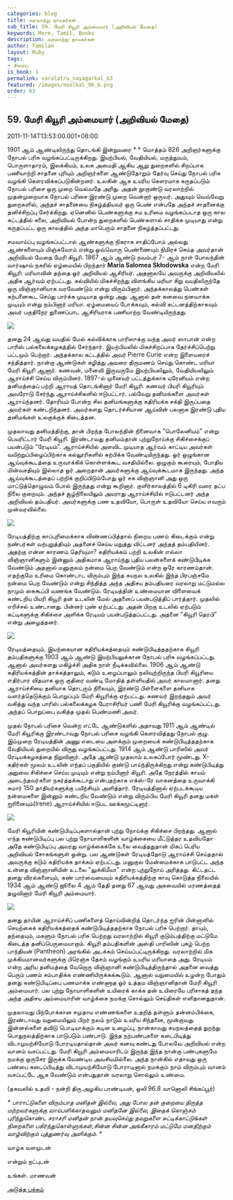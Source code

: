```yaml
---
categories: blog
title: வரலாற்று நாயகர்கள்
sub_title: 59. மேரி கியூரி அம்மையார் (அறிவியல் மேதை)
keywords: More, Tamil, Books
description: வரலாற்று நாயகர்கள்
author: Tamilan
layout: Ruby
tags:
- சிலம்பு
is_book: 1
permalink: varalatru_nayagarkal_63
featured: /images/noolkal_96_6.png
order: 63
---
```



## 59. மேரி கியூரி அம்மையார் (அறிவியல் மேதை)

2011-11-14T13:53:00.001+08:00

1901 ஆம் ஆண்டிலிருந்து தொடங்கி இன்றுவரை _*_ * மொத்தம் 826 அறிஞர்களுக்கு நோபல் பரிசு வழங்கப்பட்டிருக்கிறது. இயற்பியல், வேதியியல், மருத்துவம், பொருளாதாரம், இலக்கியம், உலக அமைதி ஆகிய ஆறு துறைகளில் சிறப்பாக பணியாற்றி சாதனை புரியும் அறிஞர்களை ஆண்டுதோறும் தேர்வு செய்து நோபல் பரிசு வழங்கி கெளரவிக்கப்படுகின்றனர். உலகின் ஆக உயரிய கெளரமாக கருதப்படும் நோபல் பரிசை ஒரு முறை வெல்வதே அரிது. அதன் நூறாண்டு வரலாற்றில் முதன்முறையாக நோபல் பரிசை இரண்டு முறை வென்றார் ஒருவர். அதுவும் வெவ்வேறு துறைகளில், அந்தச் சாதனையை நிகழ்த்தியவர் ஒரு பெண் என்பதே அந்தச் சாதனைக்கு தனிச்சிறப்பு சேர்க்கிறது. ஏனெனில் பெண்களுக்கு சம உரிமை வழங்கப்படாத ஒரு கால கட்டத்தில் கலை, அறிவியல் போன்ற துறைகளில் பெண்களால் சாதிக்க முடியாது என்று கருதப்பட்ட ஒரு காலத்தில் அந்த மாபெரும் சாதனை நிகழ்த்தப்பட்டது.

சமவாய்ப்பு வழங்கப்பட்டால் ஆண்களுக்கு நிகராக சாதிப்போம் அல்லது ஆண்களையும் மிஞ்சுவோம் என்று ஒவ்வொரு பெண்ணையும் நிமிரச் செய்த அவர்தான் அறிவியல் மேதை மேரி கியூரி. 1867 ஆம் ஆண்டு நவம்பர் 7- ஆம் நாள் போலந்தின் வார்ஷாவ் நகரில் ஏழ்மையில் பிறந்தார் **Maria Salomea Skłodowska** என்ற மேரி கியூரி. மரியாவின் தந்தை ஓர் அறிவியல் ஆசிரியர். அதனாலயே அவருக்கு அறிவியலில் அதிக ஆர்வம் ஏற்பட்டது. கல்வியில் மிகச்சிறந்து விளங்கிய மரியா சிறு வயதிலிருந்தே ஒரு விஞ்ஞானியாக வரவேண்டும் என்று விரும்பினார். அந்தக்காலத்து பெண்கள் கற்பனைகூட செய்து பார்க்க முடியாத ஒன்று அது. ஆனால் தன் கனவை நனவாக்க முடியும் என்று நம்பினார் மரியா. ஏழ்மையைப் போக்கவும், கல்வி கட்டனத்திற்காகவும் அவர் பகுதிநேர துணைப்பாட ஆசிரியராக பணியாற்ற வேண்டியிருந்தது.

![](http://1.bp.blogspot.com/-HoXg68cB70A/TsCpMUmFAuI/AAAAAAAAA-s/fBJaWuomTFI/s320/400px-Marie_Curie_c1920.png)

தனது 24 ஆவது வயதில் மேல் கல்விக்காக பாரிஸுக்கு வந்த அவர் ஸாபான் என்ற பாரிஸ் பல்கலைக்கழகத்தில் சேர்ந்தார். இயற்பியலில் மிகச்சிறப்பாக தேர்ச்சிப்பெற்று பட்டமும் பெற்றார். அந்தக்கால கட்டத்தில் அவர் Pierre Curie என்ற இளையரைச் சந்தித்தார். நான்கு ஆண்டுகள் கழித்து அவரை திருமணம் செய்து கொண்ட மரியா மேரி கியூரி ஆனார். கணவன், மனைவி இருவருமே இயற்பியலிலும், வேதியியலிலும் ஆராய்ச்சி செய்ய விரும்பினர். 1897-ல் முனைவர் பட்டத்துக்காக யுரேனியம் என்ற தனிமத்தைப் பற்றி ஆராயத் தொடங்கினார் மேரி கியூரி. கணவர் பியரி கியூரியும் அவரோடு சேர்ந்து ஆராய்ச்சிகளில் ஈடுபட்டார். பல்வேறு தனிமங்களை அவர்கள் ஆராய்ந்தனர். தோரியம் போன்ற சில தனிமங்களுக்கு கதிரியக்க சக்தி இருப்பதை அவர்கள் கண்டறிந்தனர். அவர்களது தொடர்ச்சியான ஆய்வின் பலனாக இரண்டு புதிய தனிமங்கள் உலகுக்குக் கிடைத்தன.

முதலாவது தனிமத்திற்கு, தான் பிறந்த போலந்தின் நினைவாக “பொலேனியம்” என்று பெயரிட்டார் மேரி கியூரி. இரண்டாவது தனிமம்தான் புற்றுநோய்க்கு சிகிச்சைக்குப் பயன்படும் “ரேடியம்”. ஆராய்ச்சியில் அளவிட முடியாத ஆர்வம் காட்டிய அவர்கள் வயிற்றுப்பிழைப்பிற்காக கல்லூரிகளில் கற்பிக்க வேண்டியிருந்தது. ஓர் ஒழுங்கான ஆய்வுக்கூடத்தை உருவாக்கிக் கொள்ளக்கூட வசதியில்லை. ஒழுகும் கூரையும், போதிய மின்வசதியும் இல்லாத ஓர் அறைதான் அவர்களுக்கு ஆய்வுக்கூடமாக இருந்தது. அந்த ஆய்வுக்கூடத்தைப் பற்றிக் குறிப்பிடும்போது ஓர் சக விஞ்ஞானி அது ஒரு மாட்டுத்தொழுவம் போல் இருந்தது என்று கூறினார். குளிர்காலத்தில் 6 டிகிரி வரை தட்ப நிலை குறையும். அந்தச் சூழ்நிலையிலும் அயராது ஆராய்ச்சியில் ஈடுபட்டனர் அந்த அறிவியல் தம்பதியர். அவர்களுக்கு பண உதவியோ, பொருள் உதவியோ செய்ய எவரும் முன்வரவில்லை.

![](http://4.bp.blogspot.com/-4CvxkELlruo/TsCpdRNNEKI/AAAAAAAAA-0/Ha_muZ56I94/s320/800px-Pierre_and_Marie_Curie.jpg)

ரேடியத்திற்கு காப்புரிமைக்காக விண்ணப்பித்தால் நிறைய பணம் கிடைக்கும் என்று நண்பர்கள் வற்புறுத்தியும் அதனைச் செய்ய மறுத்து விட்டனர் அந்தத் தம்பதியினர். அதற்கு என்ன காரணம் தெரியுமா? கதிரியக்கம் பற்றி உலகின் எல்லா விஞ்ஞானிகளும் இன்னும் அதிகமாக ஆராய்ந்து புதிய பலன்களைக் கண்டுபிடிக்க வேண்டும் அதனால் மனுகுலம் நன்மை பெற வேண்டும் என்ற ஒரே காரணம்தான். எதற்குமே உரிமை கொண்டாட விரும்பும் இந்த சுயநல உலகில் இந்த பிரபஞ்சமே நன்மை பெற வேண்டும் என்று சிந்தித்த அந்த அதிசய தம்பதியரை வரலாறு மட்டுமல்ல நாமும் கைகூப்பி வணங்க வேண்டும். ரேடியத்தின் உண்மையான விளைவைக் கண்டறிய பியரி கியூரி தன் உடலின் மேல் அதனைப் பயன்படுத்திப் பார்த்தார். முதலில் எரிச்சல் உண்டானது. பின்னர் புண் ஏற்பட்டது. அதன் பிறகு உடலில் ஏற்படும் கட்டிகளுக்கு சிகிச்சை அளிக்க ரேடியம் பயன்படுத்தப்பட்டது. அதனை “கியூரி தெரபி” என்று அழைத்தனர்.

![](http://3.bp.blogspot.com/-kuP2bvxmgJc/TsCrDF4FegI/AAAAAAAAA_M/fAwcXLLAo5Q/s320/Marie_Curie.jpg)

ரேடியத்தையும், இயற்கையான கதிரியக்கத்தையும் கண்டுபிடித்ததற்காக கியூரி தம்பதிகளுக்கு 1903 ஆம் ஆண்டு இயற்பியலுக்கான நோபல் பரிசு வழங்கப்பட்டது. ஆனால் அவர்களது மகிழ்ச்சி அதிக நாள் நீடிக்கவில்லை. 1906 ஆம் ஆண்டு கதிரியக்கத்தின் தாக்கத்தாலும், கடும் உழைப்பாலும் நலிவுற்றிருந்த பியரி கியூரியை எதிர்பார விதமாக ஒரு குதிரை வண்டி மோதித் தள்ளியதில் அவர் காலமானார். தனது ஆராய்ச்சியை தனியாக தொடரும் நிலையும், இரண்டு பிள்ளைகளை தனியாக வளர்த்தெடுக்கும் பொறுப்பும் மேரி கியூரிக்கு ஏற்பட்டது. கணவர் இறந்ததும் அவர் வகித்து வந்த பாரிஸ் பல்கலைக்கழக பேராசிரியர் பணி மேரி கியூரிக்கு வழங்கப்பட்டது. அந்தப் பொறுப்பை வகித்த முதல் பெண்மணி அவர்.

முதல் நோபல் பரிசை வென்ற எட்டே ஆண்டுகளில் அதாவது 1911 ஆம் ஆண்டில் மேரி கியூரிக்கு இரண்டாவது நோபல் பரிசை வழங்கி கெளரவித்தது நோபல் குழு. இம்முறை ரேடியத்தின் அணு எடையை அளக்கும் முறையைக் கண்டுபிடித்ததற்காக வேதியியல் துறையில் விருது வழங்கப்பட்டது. 1914 ஆம் ஆண்டு பாரிஸில் அவர் ரேடியக்கழகத்தை நிறுவினார். அதே ஆண்டு முதலாம் உலகப்போர் மூண்டது. X-கதிர்கள் மூலம் உடலின் எந்தப் பகுதியில் குண்டு பாய்ந்திருக்கிறது என்று கண்டுபிடித்து அறுவை சிகிச்சை செய்ய முடியும் என்று நம்பினார் கியூரி. அதே நேரத்தில் காயம் அடைந்தவர்களை நகர்த்தக்கூடாது என்பதற்காக எக்ஸ்-ரே வாகனத்தை உருவாக்கி சுமார் 150 தாதியர்களுக்கு பயிற்சியும் அளித்தார். ரேடியத்தினால் ஏற்படக்கூடிய நன்மைகளை இன்னும் கண்டறிய வேண்டும் என்று விரும்பிய மேரி கியூரி தனது மகள் ஐரினையும்(Irene) ஆராய்ச்சியில் ஈடுபட ஊக்கமூட்டினார்.

![](http://1.bp.blogspot.com/-dCRqUSkXvxI/TsCqN1astPI/AAAAAAAAA_E/m7PAQiANSrM/s1600/Marie_Curie_-_Mobile_X-Ray-Unit.jpg)

மேரி கியூரியின் கண்டுபிடிப்புகளால்தான் புற்று நோய்க்கு சிகிச்சை பிறந்தது. ஆனால் எந்த கண்டுபிடிப்பு பல புற்று நோயாளிகளின் வாழ்க்கையை மீட்டுத்தர உதவியதோ அதே கண்டுபிடிப்பு அவரது வாழ்க்கைக்கே உலை வைத்ததுதான் மிகப் பெரிய அறிவியல் சோகங்களுள் ஒன்று. பல ஆண்டுகள் ரேடியத்தோடு ஆராய்ச்சி செய்ததால் அவருக்கு கடும் கதிரியக்க தாக்கம் ஏற்பட்டது. மனுகுல மேன்மைக்காக பாடுபட்ட அந்த உன்னத விஞ்ஞானியின் உடலை "லுக்கிமீயா" என்ற புற்றுநோய் அரித்தது. கிட்டதட்ட தனது விரல்களையும், கண் பார்வையையும் கதிரியக்கத்திற்கு காவு கொடுத்த நிலையில் 1934 ஆம் ஆண்டு ஜூலை 4 ஆம் தேதி தனது 67 ஆவது அகவையில் மரணத்தைத் தழுவினார் மேரி கியூரி அம்மையார்.

![](http://4.bp.blogspot.com/-ecmdgWd1gLU/TsCr20MTEQI/AAAAAAAAA_U/2UlTRsbW-n4/s320/marie-curie___484x363.jpg)

தனது தாயின் ஆராய்ச்சிப் பணிகளைத் தொய்வின்றித் தொடர்ந்த ஐரின் பின்னாளில் செயற்கைக் கதிரியக்கத்தைக் கண்டுபிடித்ததற்காக நோபல் பரிசு பெற்றார். தாயும், தந்தையும், மகளும் நோபல் பரிசு பெற்றது வரலாற்றில் கியூரி குடும்பத்திற்கு மட்டுமே கிடைத்த தனிப்பெருமையாகும். கியூரி தம்பதிகளின் அஸ்தி பாரிஸின் புகழ் பெற்ற பாந்தியன் (Pantheon) அரங்கில் அடக்கம் செய்யப்பட்டிருக்கிறது. வரலாற்றில் மிக முக்கியமானவர்களுக்கு பிரெஞ்சு தேசம் வழங்கும் உயரிய மரியாதை அது. ரேடியம் என்ற அரிய தனிமத்தை வேறொரு விஞ்ஞானி கண்டுபிடித்திருந்தால் அதனை வைத்து பெரும் பணம் சம்பாதிக்க எண்ணியிருக்கக்கூடும். ஆனால் வறுமையில் உழன்ற போதும் தனது கண்டுபிடிப்பை பணமாக்க எண்ணாத ஓர் உத்தம விஞ்ஞானிதான் மேரி கியூரி அம்மையார். பல புற்று நோயாளிகளின் உயிரைக் காக்க தன் உயிரையே பரிசாகத் தந்த அந்த அதிசய அம்மையாரின் வாழ்க்கை நமக்கு சொல்லும் செய்திகள் எளிதானதுதான்.

முதலாவது பிற்போக்கான சமுதாய எண்ணங்களை உதறித் தள்ளும் தன்னம்பிக்கை, இரண்டாவது வறுமையிலும் பிறர் நலம் நாடும் உயரிய சிந்தனை, மூன்றாவது இன்னல்களை தவிடு பொடியாக்கும் கடின உழைப்பு, நான்காவது சுயநலத்தைத் துறந்து பொதுநலத்திற்காக பாடுபடும் பண்பாடு. இந்த நற்பண்புகளை கடைபிடித்து விடாமுயற்சியோடு போரடியதால்தான் அவர் கனவு கண்டது போலவே அறிவியல் என்ற வானம் வசப்பட்டது. மேரி கியூரி அம்மையாரிடம் இருந்த இந்த நான்கு பண்புகளுமே நமக்கு ஒருசேர இருக்க வேண்டிய அவசியமில்லை. அந்த நான்கில் எதாவது ஒரு பண்பை கடைப்பிடித்து விடாமுயற்சியோடு போராடினால் நமக்கும் நாம் விரும்பும் வானம் வசப்பட்டே ஆக வேண்டும் என்பதுதான் வரலாறு சொல்லும் உண்மை.

(தகவலில் உதவி - நன்றி திரு.அழகிய பாண்டியன், ஒலி 96.8 வானொலி சிங்கப்பூர்)

_* _பாராட்டுகளை விரும்பாத மனிதன் இல்லை, அது போல தன் குறையை திருத்த மற்றவர்களுக்கு வாய்பளிக்காதவனும் மனிதனே இல்லை, இதைக் கொஞ்சம் புரிந்துகொண்ட சராசரி மனிதன் நான்.தயவுசெய்து தவறுகளை சுட்டிக்காட்டுங்கள் நிறைகளை பகிர்ந்துகொள்ளுங்கள்,சின்ன சின்ன அங்கீகாரம் மட்டுமே மனதிற்கும் வாழ்விற்கும் புத்துணர்வு அளிக்கும்.__ *

வாழ்க வளமுடன்

என்றும் நட்புடன்

உங்கள். மாணவன்

[அடுத்த பக்கம்](varalatru_nayagarkal_64)